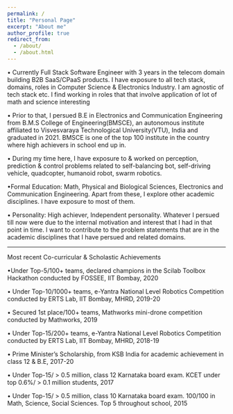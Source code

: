 ```yaml
---
permalink: /
title: "Personal Page"
excerpt: "About me"
author_profile: true
redirect_from: 
  - /about/
  - /about.html
---
```


• Currently Full Stack Software Engineer with 3 years in the telecom domain building B2B SaaS/CPaaS products. I have exposure to all tech stack, domains, roles in Computer Science & Electronics Industry. I am agnostic of tech stack etc. I find working in roles that that involve application of lot of math and science interesting

• Prior to that,  I persued B.E in Electronics and Communication Engineering from B.M.S College of Engineering(BMSCE), an autonomous institute affiliated to Visvesvaraya Technological University(VTU), India and graduated in 2021. BMSCE is one of the top 100 institute in the country where high achievers in school end up in.

• During my time here, I have exposure to & worked on perception, prediction & control problems related to self-balancing bot, self-driving vehicle, quadcopter, humanoid robot, swarm robotics. 

•Formal Education: Math, Physical and Biological Sciences, Electronics and Communication Engineering. Apart from these, I explore other academic disciplines. I have exposure to most of them.

• Personality: High achiever, Independent personality. Whatever I persued till now were due to the internal motivation and interest that I had in that point in time. I want to contribute to the problem statements that are in the academic disciplines that I have persued and related domains. 

---------------------------------------------------------------------
Most recent Co-curricular & Scholastic Achievements 

•Under Top-5/100+ teams, declared champions in the Scilab Toolbox Hackathon conducted by FOSSEE, IIT Bombay, 2020

• Under Top-10/1000+ teams, e-Yantra National Level Robotics Competition conducted by ERTS Lab, IIT Bombay, MHRD, 2019-20

• Secured 1st place/100+ teams, Mathworks mini-drone competition conducted by Mathworks, 2019

• Under Top-15/200+ teams, e-Yantra National Level Robotics Competition conducted by ERTS Lab, IIT Bombay, MHRD, 2018-19

• Prime Minister’s Scholarship, from KSB India for academic achievement in class 12 & B.E, 2017-20

• Under Top-15/ > 0.5 million, class 12 Karnataka board exam. KCET under top 0.6%/ > 0.1 million students, 2017

• Under Top-15/ > 0.5 million, class 10 Karnataka board exam. 100/100 in Math, Science, Social Sciences. Top 5 throughout school, 2015


